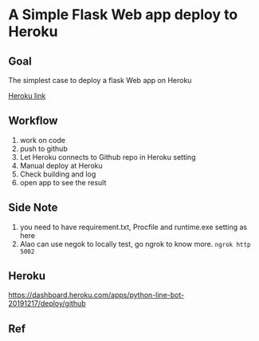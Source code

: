 # A Simple Flask Web app deploy to Heroku

## Goal
The simplest case to deploy a flask Web app on Heroku

[Heroku link](https://python-web-app-ben.herokuapp.com/)

## Workflow
1. work on code
2. push to github
3. Let Heroku connects to Github repo in Heroku setting
4. Manual deploy at Heroku
5. Check building and log
6. open app to see the result
   
## Side Note
1. you need to have requirement.txt, Procfile and runtime.exe setting as here
3. Alao can use negok to locally test, go ngrok to know more. `ngrok http 5002`


## Heroku
https://dashboard.heroku.com/apps/python-line-bot-20191217/deploy/github


## Ref
